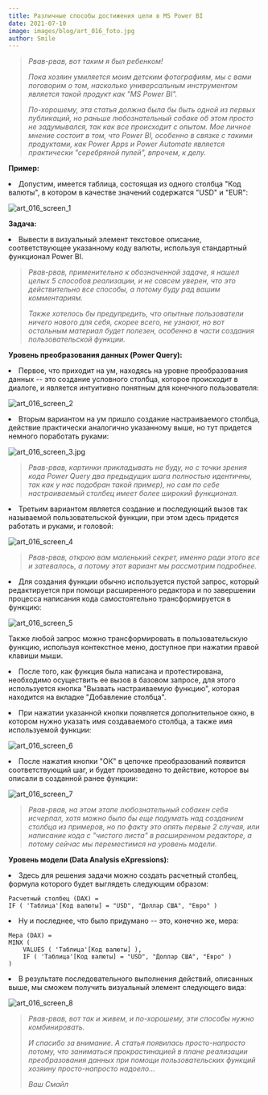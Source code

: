 ```yaml
---
title: Различные способы достижения цели в MS Power BI
date: 2021-07-10
image: images/blog/art_016_foto.jpg
author: Smile
---
```


> *Рвав-рвав, вот таким я был ребенком!*
>
> *Пока хозяин умиляется моим детским фотографиям, мы с вами поговорим о том, насколько универсальным инструментом является такой продукт как "MS Power BI".*
>
> *По-хорошему, эта статья должна была бы быть одной из первых публикаций, но раньше любознательный собаке об этом просто не задумывался, так как все происходит с опытом. Мое личное мнение состоит в том, что Power BI, особенно в связке с такими продуктами, как Power Apps и Power Automate является практически "серебряной пулей", впрочем, к делу.*


**Пример:**

**<li>** Допустим, имеется таблица, состоящая из одного столбца "Код валюты", в котором в качестве значений содержатся "USD" и "EUR":

![art_016_screen_1](https://kkadikin.ru/images/blog/art_016_screen_1.jpg)


**Задача:**

**<li>** Вывести в визуальный элемент текстовое описание, соответствующее указанному коду валюты, используя стандартный функционал Power BI.

> *Рвав-рвав, применительно к обозначенной задаче, я нашел целых 5 способов реализации, и не совсем уверен, что это действительно все способы, а потому буду рад вашим комментариям.*
>
> *Также хотелось бы предупредить, что опытные пользователи ничего нового для себя, скорее всего, не узнают, но вот остальным материал будет полезен, особенно в части создания пользовательской функции.*


**Уровень преобразования данных (Power Query):**

**<li>** Первое, что приходит на ум, находясь на уровне преобразования данных -- это создание условного столбца, которое происходит в диалоге, и является интуитивно понятным для конечного пользователя:

![art_016_screen_2](https://kkadikin.ru/images/blog/art_016_screen_2.jpg)

**<li>** Вторым вариантом на ум пришло создание настраиваемого столбца, действие практически аналогично указанному выше, но тут придется немного поработать руками:

![art_016_screen_3](https://kkadikin.ru/images/blog/art_016_screen_3).jpg

> *Рвав-рвав, картинки прикладывать не буду, но с точки зрения кода Power Query два предыдущих шага полностью идентичны, так как у нас подобран такой пример), но сам по себе настраиваемый столбец имеет более широкий функционал.*

**<li>** Третьим вариантом является создание и последующий вызов так называемой пользовательской функции, при этом здесь придется работать и руками, и головой:

![art_016_screen_4](https://kkadikin.ru/images/blog/art_016_screen_4.jpg)

> *Рвав-рвав, открою вам маленький секрет, именно ради этого все и затевалось, а потому этот вариант мы рассмотрим подробнее.*

**<li>** Для создания функции обычно используется пустой запрос, который редактируется при помощи расширенного редактора и по завершении процесса написания кода самостоятельно трансформируется в функцию:

![art_016_screen_5](https://kkadikin.ru/images/blog/art_016_screen_5.jpg)

Также любой запрос можно трансформировать в пользовательскую функцию, используя контекстное меню, доступное при нажатии правой клавиши мыши.

**<li>** После того, как функция была написана и протестирована, необходимо осуществить ее вызов в базовом запросе, для этого используется кнопка "Вызвать настраиваемую функцию", которая находится на вкладке "Добавление столбца".

**<li>** При нажатии указанной кнопки появляется дополнительное окно, в котором нужно указать имя создаваемого столбца, а также имя используемой функции:

![art_016_screen_6](https://kkadikin.ru/images/blog/art_016_screen_6.jpg)

**<li>** После нажатия кнопки "ОК" в цепочке преобразований появится соответствующий шаг, и будет произведено то действие, которое вы описали в созданной ранее функции:

![art_016_screen_7](https://kkadikin.ru/images/blog/art_016_screen_7.jpg)

> *Рвав-рвав, на этом этапе любознательный собакен себя исчерпал, хотя можно было бы еще подумать над созданием столбца из примеров, но по факту это опять первые 2 случая, или написание кода с "чистого листа" в расширенном редакторе, а потому сейчас мы переместимся на уровень модели.*


**Уровень модели (Data Analysis eXpressions):**

**<li>** Здесь для решения задачи можно создать расчетный столбец, формула которого будет выглядеть следующим образом:

```dax
Расчетный столбец (DAX) = 
IF ( 'Таблица'[Код валюты] = "USD", "Доллар США", "Евро" )
```

**<li>** Ну и последнее, что было придумано -- это, конечно же, мера:

```dax
Мера (DAX) = 
MINX (
    VALUES ( 'Таблица'[Код валюты] ),
    IF ( 'Таблица'[Код валюты] = "USD", "Доллар США", "Евро" )
)
```

**<li>** В результате последовательного выполнения действий, описанных выше, мы сможем получить визуальный элемент следующего вида:

![art_016_screen_8](https://kkadikin.ru/images/blog/art_016_screen_8.jpg)


> *Рвав-рвав, вот так и живем, и по-хорошему, эти способы нужно комбинировать.*
>
> *И спасибо за внимание. А статья появилась просто-напросто потому, что заниматься прокрастинацией в плане реализации преобразования данных при помощи пользовательских функций хозяину просто-напросто надоело…*
>
> *Ваш Смайл*
